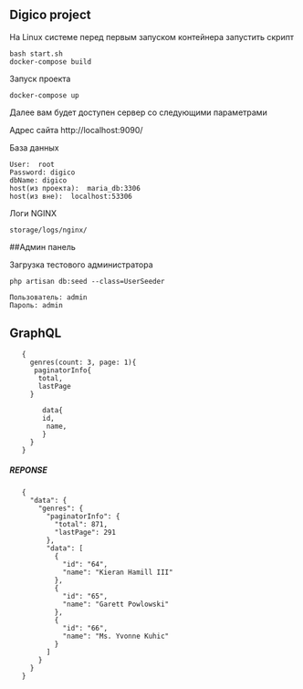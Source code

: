 ## Digico project

На Linux системе перед первым запуском контейнера запустить скрипт 

    bash start.sh
    docker-compose build

Запуск проекта 

    docker-compose up  


Далее вам будет доступен сервер со следующими параметрами 

Адрес сайта http://localhost:9090/

База данных
    
    User:  root
    Password: digico
    dbName: digico
    host(из проекта):  maria_db:3306
    host(из вне):  localhost:53306
    
    
    
Логи NGINX 
    
    storage/logs/nginx/
    

##Админ панель

Загрузка тестового администратора 
        
    php artisan db:seed --class=UserSeeder

    Пользователь: admin
    Пароль: admin


## GraphQL 

       {
         genres(count: 3, page: 1){
          paginatorInfo{
           total,
           lastPage
         }
           
         	data{
           	id,
             name,
         	} 
         }
       }
       
       
##### REPONSE 
       
       {
         "data": {
           "genres": {
             "paginatorInfo": {
               "total": 871,
               "lastPage": 291
             },
             "data": [
               {
                 "id": "64",
                 "name": "Kieran Hamill III"
               },
               {
                 "id": "65",
                 "name": "Garett Powlowski"
               },
               {
                 "id": "66",
                 "name": "Ms. Yvonne Kuhic"
               }
             ]
           }
         }
       }
        
        
        
